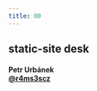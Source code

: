 ```yaml
---
title: 00
---
```

<h2>static-site desk</h2>
<h4>
	Petr Urbánek <br>
	<a href="//twitter.com/r4ms3scz">@r4ms3scz</a>
</h4>